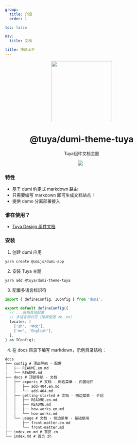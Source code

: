 ```yaml
---
group:
  title: 介绍
  order: 1

toc: false

nav:
  title: 文档

title: 快速上手
---
```


<center><p align="center"><img src="https://images.tuyacn.com/rms-static/3dec3ee0-b3d9-11eb-9adb-1b12f902f79d-1620903119310.png?tyName=210513tuya.png" width="200px" /></p></center>

<center><h1>@tuya/dumi-theme-tuya</h1></center>

<center><p align="center">Tuya组件文档主题</p></center>

<center><p align="center">
  <a href="https://www.npmjs.com/package/@tuya/dumi-theme-tuya" target="_blank">
    <img src="https://img.shields.io/npm/v/@tuya/dumi-theme-tuya/latest.svg" />
  </a>&nbsp;
</p>
</center>

### 特性

- 基于 dumi 约定式 markdown 路由
- 只需要编写 markdown 即可生成文档站点！
- 提供 demo 分离部署接入

### 谁在使用？

- [Tuya Design 组件文档](https://github.com/TuyaInc/tuya-panel-kit-docs)

### 安装

1. 创建 dumi 应用

```shell
yarn create @umijs/dumi-app
```

2. 安装 Tuya 主题

```shell
yarn add @tuya/dumi-theme-tuya
```

3. 配置多语言标识符

```ts
import { defineConfig, IConfig } from 'dumi';

export default defineConfig({
  // ...省略其他配置
  // 多语言标识符（推荐使用 zh、en）
  locales: [
    ['zh', '中文'],
    ['en', 'English'],
  ],
} as IConfig);
```

4. 在 docs 目录下编写 markdown，示例目录结构：

```txt
docs
├── config # 顶部导航 - 配置
│   ├── README.en.md
│   └── README.md
├── docs # 顶部导航 - 文档
│   ├── exports # 文档 - 侧边菜单 - 内置组件
│   │   ├── add-404.en.md
│   │   └── add-404.md
│   ├── getting-started # 文档 - 侧边菜单 - 介绍
│   │   ├── README.en.md
│   │   ├── README.md
│   │   ├── how-works.en.md
│   │   └── how-works.md
│   └── usage # 文档 - 侧边菜单 - 基础使用
│       ├── front-matter.en.md
│       └── front-matter.md
├── index.en.md # 首页 en
└── index.md # 首页 zh
```
